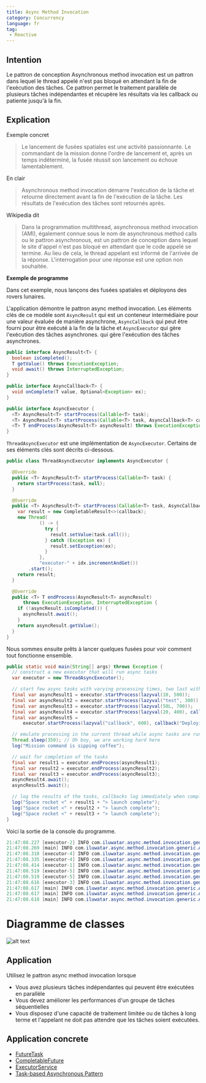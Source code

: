 ```yaml
---
title: Async Method Invocation
category: Concurrency
language: fr
tag:
 - Reactive
---
```


## Intention

Le pattron de conception Asynchronous method invocation est un pattron dans lequel le thread appelé n'est pas bloqué en
attendant la fin de l'exécution des tâches.
Ce pattron permet le traitement parallèle de plusieurs tâches indépendantes et récupère les résultats via les callback ou patiente jusqu'à la fin.

## Explication

Exemple concret

> Le lancement de fusées spatiales est une activité passionnante. Le commandant de la mission donne
> l'ordre de lancement et, après un temps indéterminé, la fusée réussit son lancement ou échoue lamentablement.

En clair

> Asynchronous method invocation démarre l'exécution de la tâche et retourne directement avant la fin de l'exécution de la tâche.
> Les résultats de l'exécution des tâches sont retournés après.

Wikipedia dit

> Dans la programmation multithread, asynchronous method invocation (AMI), également connue sous le nom de asynchronous method calls
> ou le pattron asynchronous, est un pattron de conception dans lequel le site d'appel n'est pas bloqué en attendant que le code appelé se termine.
> Au lieu de cela, le thread appelant est informé de l'arrivée de la réponse. L'interrogation pour une réponse est une option non souhaitée.

**Exemple de programme**

Dans cet exemple, nous lançons des fusées spatiales et déployons des rovers lunaires.

L'application démontre le pattron async method invocation. Les éléments clés de ce modèle sont `AsyncResult`
qui est un conteneur intermédiaire pour une valeur évaluée de manière asynchrone, `AsyncCallback` qui peut être fourni
pour être exécuté à la fin de la tâche et `AsyncExecutor` qui gère l'exécution des tâches asynchrones. qui gère l'exécution des tâches asynchrones.

```java
public interface AsyncResult<T> {
  boolean isCompleted();
  T getValue() throws ExecutionException;
  void await() throws InterruptedException;
}
```

```java
public interface AsyncCallback<T> {
  void onComplete(T value, Optional<Exception> ex);
}
```

```java
public interface AsyncExecutor {
  <T> AsyncResult<T> startProcess(Callable<T> task);
  <T> AsyncResult<T> startProcess(Callable<T> task, AsyncCallback<T> callback);
  <T> T endProcess(AsyncResult<T> asyncResult) throws ExecutionException, InterruptedException;
}
```

`ThreadAsyncExecutor` est une implémentation de `AsyncExecutor`. Certains de ses éléments clés sont décrits ci-dessous.

```java
public class ThreadAsyncExecutor implements AsyncExecutor {

  @Override
  public <T> AsyncResult<T> startProcess(Callable<T> task) {
    return startProcess(task, null);
  }

  @Override
  public <T> AsyncResult<T> startProcess(Callable<T> task, AsyncCallback<T> callback) {
    var result = new CompletableResult<>(callback);
    new Thread(
            () -> {
              try {
                result.setValue(task.call());
              } catch (Exception ex) {
                result.setException(ex);
              }
            },
            "executor-" + idx.incrementAndGet())
        .start();
    return result;
  }

  @Override
  public <T> T endProcess(AsyncResult<T> asyncResult)
      throws ExecutionException, InterruptedException {
    if (!asyncResult.isCompleted()) {
      asyncResult.await();
    }
    return asyncResult.getValue();
  }
}
```

Nous sommes ensuite prêts à lancer quelques fusées pour voir comment tout fonctionne ensemble.

```java
public static void main(String[] args) throws Exception {
  // construct a new executor that will run async tasks
  var executor = new ThreadAsyncExecutor();

  // start few async tasks with varying processing times, two last with callback handlers
  final var asyncResult1 = executor.startProcess(lazyval(10, 500));
  final var asyncResult2 = executor.startProcess(lazyval("test", 300));
  final var asyncResult3 = executor.startProcess(lazyval(50L, 700));
  final var asyncResult4 = executor.startProcess(lazyval(20, 400), callback("Deploying lunar rover"));
  final var asyncResult5 =
      executor.startProcess(lazyval("callback", 600), callback("Deploying lunar rover"));

  // emulate processing in the current thread while async tasks are running in their own threads
  Thread.sleep(350); // Oh boy, we are working hard here
  log("Mission command is sipping coffee");

  // wait for completion of the tasks
  final var result1 = executor.endProcess(asyncResult1);
  final var result2 = executor.endProcess(asyncResult2);
  final var result3 = executor.endProcess(asyncResult3);
  asyncResult4.await();
  asyncResult5.await();

  // log the results of the tasks, callbacks log immediately when complete
  log("Space rocket <" + result1 + "> launch complete");
  log("Space rocket <" + result2 + "> launch complete");
  log("Space rocket <" + result3 + "> launch complete");
}
```

Voici la sortie de la console du programme.

```java
21:47:08.227 [executor-2] INFO com.iluwatar.async.method.invocation.generic.App - Space rocket <test> launched successfully
21:47:08.269 [main] INFO com.iluwatar.async.method.invocation.generic.App - Mission command is sipping coffee
21:47:08.318 [executor-4] INFO com.iluwatar.async.method.invocation.generic.App - Space rocket <20> launched successfully
21:47:08.335 [executor-4] INFO com.iluwatar.async.method.invocation.generic.App - Deploying lunar rover <20>
21:47:08.414 [executor-1] INFO com.iluwatar.async.method.invocation.generic.App - Space rocket <10> launched successfully
21:47:08.519 [executor-5] INFO com.iluwatar.async.method.invocation.generic.App - Space rocket <callback> launched successfully
21:47:08.519 [executor-5] INFO com.iluwatar.async.method.invocation.generic.App - Deploying lunar rover <callback>
21:47:08.616 [executor-3] INFO com.iluwatar.async.method.invocation.generic.App - Space rocket <50> launched successfully
21:47:08.617 [main] INFO com.iluwatar.async.method.invocation.generic.App - Space rocket <10> launch complete
21:47:08.617 [main] INFO com.iluwatar.async.method.invocation.generic.App - Space rocket <test> launch complete
21:47:08.618 [main] INFO com.iluwatar.async.method.invocation.generic.App - Space rocket <50> launch complete
```

# Diagramme de classes

![alt text](../../../async-method-invocation/etc/async-method-invocation.png "Async Method Invocation")

## Application

Utilisez le pattron async method invocation lorsque

* Vous avez plusieurs tâches indépendantes qui peuvent être exécutées en parallèle
* Vous devez améliorer les performances d'un groupe de tâches séquentielles
* Vous disposez d'une capacité de traitement limitée ou de tâches à long terme et l'appelant ne doit pas attendre que les tâches soient exécutées.

## Application concrete

* [FutureTask](http://docs.oracle.com/javase/8/docs/api/java/util/concurrent/FutureTask.html)
* [CompletableFuture](https://docs.oracle.com/javase/8/docs/api/java/util/concurrent/CompletableFuture.html)
* [ExecutorService](http://docs.oracle.com/javase/8/docs/api/java/util/concurrent/ExecutorService.html)
* [Task-based Asynchronous Pattern](https://msdn.microsoft.com/en-us/library/hh873175.aspx)
